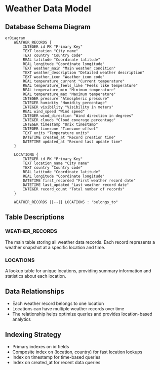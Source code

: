 # Weather Data Model

## Database Schema Diagram

```mermaid
erDiagram
    WEATHER_RECORDS {
        INTEGER id PK "Primary Key"
        TEXT location "City name"
        TEXT country "Country code"
        REAL latitude "Coordinate latitude"
        REAL longitude "Coordinate longitude"
        TEXT weather_main "Main weather condition"
        TEXT weather_description "Detailed weather description"
        TEXT weather_icon "Weather icon code"
        REAL temperature_current "Current temperature"
        REAL temperature_feels_like "Feels like temperature"
        REAL temperature_min "Minimum temperature"
        REAL temperature_max "Maximum temperature"
        INTEGER pressure "Atmospheric pressure"
        INTEGER humidity "Humidity percentage"
        INTEGER visibility "Visibility in meters"
        REAL wind_speed "Wind speed"
        INTEGER wind_direction "Wind direction in degrees"
        INTEGER clouds "Cloud coverage percentage"
        INTEGER timestamp "Unix timestamp"
        INTEGER timezone "Timezone offset"
        TEXT units "Temperature units"
        DATETIME created_at "Record creation time"
        DATETIME updated_at "Record last update time"
    }
    
    LOCATIONS {
        INTEGER id PK "Primary Key"
        TEXT location_name "City name"
        TEXT country "Country code"
        REAL latitude "Coordinate latitude"
        REAL longitude "Coordinate longitude"
        DATETIME first_recorded "First weather record date"
        DATETIME last_updated "Last weather record date"
        INTEGER record_count "Total number of records"
    }
    
    WEATHER_RECORDS ||--|| LOCATIONS : "belongs_to"
```

## Table Descriptions

### WEATHER_RECORDS
The main table storing all weather data records. Each record represents a weather snapshot at a specific location and time.

### LOCATIONS
A lookup table for unique locations, providing summary information and statistics about each location.

## Data Relationships
- Each weather record belongs to one location
- Locations can have multiple weather records over time
- The relationship helps optimize queries and provides location-based analytics

## Indexing Strategy
- Primary indexes on id fields
- Composite index on (location, country) for fast location lookups
- Index on timestamp for time-based queries
- Index on created_at for recent data queries 